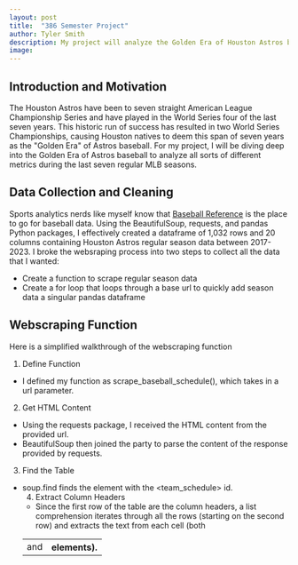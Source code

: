 ```yaml
---
layout: post
title:  "386 Semester Project"
author: Tyler Smith
description: My project will analyze the Golden Era of Houston Astros baseball.
image:
---
```


<h2>Introduction and Motivation</h2>

The Houston Astros have been to seven straight American League Championship Series and have played in the World Series four of the last seven years. This historic run of success
has resulted in two World Series Championships, causing Houston natives to deem this span of seven years as the "Golden Era" of Astros baseball. For my project, I will be diving
deep into the Golden Era of Astros baseball to analyze all sorts of different metrics during the last seven regular MLB seasons.

<h2>Data Collection and Cleaning</h2>

Sports analytics nerds like myself know that [Baseball Reference](https://www.baseball-reference.com/) is the place to go for baseball data. Using the BeautifulSoup, requests, and pandas Python packages, I effectively created a dataframe of 1,032 rows and 20 columns containing Houston Astros regular season data between 2017-2023. I broke the websraping process into two steps to collect all the data that I wanted:

* Create a function to scrape regular season data
* Create a for loop that loops through a base url to quickly add season data a singular pandas dataframe

<h2>Webscraping Function</h2>

Here is a simplified walkthrough of the webscraping function

1. Define Function
  * I defined my function as scrape_baseball_schedule(), which takes in a url parameter.

2. Get HTML Content
  * Using the requests package, I received the HTML content from the provided url.
  * BeautifulSoup then joined the party to parse the content of the response provided by requests.

3. Find the Table
  * soup.find finds the element <table> with the <team_schedule> id.

4. Extract Column Headers
  * Since the first row of the table are the column headers, a list comprehension iterates through all the rows (starting on the second row) and extracts the text from each cell (both <td> and <th> elements).
